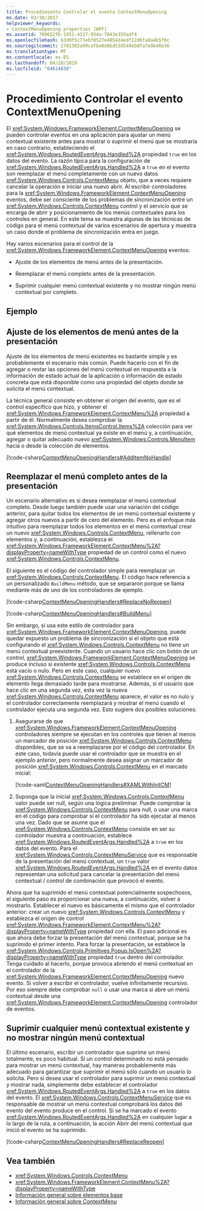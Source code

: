 ```yaml
---
title: Procedimiento Controlar el evento ContextMenuOpening
ms.date: 03/30/2017
helpviewer_keywords:
- ContextMenuOpening properties [WPF]
ms.assetid: 789652fb-1951-4217-934a-7843e355adf4
ms.openlocfilehash: b3d0f5c77ebf8527e4854d4edf12d6fa8a4b5f0c
ms.sourcegitcommit: 2701302a99cafbe0d86d53d540eb0fa7e9b46b36
ms.translationtype: MT
ms.contentlocale: es-ES
ms.lasthandoff: 04/28/2019
ms.locfileid: "64614630"
---
```

# <a name="how-to-handle-the-contextmenuopening-event"></a>Procedimiento Controlar el evento ContextMenuOpening
El <xref:System.Windows.FrameworkElement.ContextMenuOpening> se pueden controlar eventos en una aplicación para ajustar un menú contextual existente antes para mostrar o suprimir el menú que se mostraría en caso contrario, estableciendo el <xref:System.Windows.RoutedEventArgs.Handled%2A> propiedad `true` en los datos del evento. La razón típica para la configuración de <xref:System.Windows.RoutedEventArgs.Handled%2A> a `true` en el evento son reemplazar el menú completamente con un nuevo datos <xref:System.Windows.Controls.ContextMenu> objeto, que a veces requiere cancelar la operación e iniciar una nuevo abrir. Al escribir controladores para la <xref:System.Windows.FrameworkElement.ContextMenuOpening> eventos, debe ser consciente de los problemas de sincronización entre un <xref:System.Windows.Controls.ContextMenu> control y el servicio que se encarga de abrir y posicionamiento de los menús contextuales para los controles en general. En este tema se muestra algunas de las técnicas de código para el menú contextual de varios escenarios de apertura y muestra un caso donde el problema de sincronización entra en juego.  
  
 Hay varios escenarios para el control de la <xref:System.Windows.FrameworkElement.ContextMenuOpening> eventos:  
  
- Ajuste de los elementos de menú antes de la presentación.  
  
- Reemplazar el menú completo antes de la presentación.  
  
- Suprimir cualquier menú contextual existente y no mostrar ningún menú contextual por completo.  
  
## <a name="example"></a>Ejemplo  
  
## <a name="adjusting-the-menu-items-before-display"></a>Ajuste de los elementos de menú antes de la presentación  
 Ajuste de los elementos de menú existentes es bastante simple y es probablemente el escenario más común. Puede hacerlo con el fin de agregar o restar las opciones del menú contextual en respuesta a la información de estado actual de la aplicación o información de estado concreta que está disponible como una propiedad del objeto donde se solicita el menú contextual.  
  
 La técnica general consiste en obtener el origen del evento, que es el control específico que hizo, y obtener el <xref:System.Windows.FrameworkElement.ContextMenu%2A> propiedad a partir de él. Normalmente desea comprobar la <xref:System.Windows.Controls.ItemsControl.Items%2A> colección para ver qué elementos de menú contextual ya existe en el menú y, a continuación, agregar o quitar adecuado nuevo <xref:System.Windows.Controls.MenuItem> hacia o desde la colección de elementos.  
  
 [!code-csharp[ContextMenuOpeningHandlers#AddItemNoHandle](~/samples/snippets/csharp/VS_Snippets_Wpf/ContextMenuOpeningHandlers/CSharp/Pane1.xaml.cs#additemnohandle)]  
  
## <a name="replacing-the-entire-menu-before-display"></a>Reemplazar el menú completo antes de la presentación  
 Un escenario alternativo es si desea reemplazar el menú contextual completo. Desde luego también puede usar una variación del código anterior, para quitar todos los elementos de un menú contextual existente y agregar otros nuevos a partir de cero del elemento. Pero es el enfoque más intuitivo para reemplazar todos los elementos en el menú contextual crear un nuevo <xref:System.Windows.Controls.ContextMenu>, rellenarlo con elementos y, a continuación, establezca el <xref:System.Windows.FrameworkElement.ContextMenu%2A?displayProperty=nameWithType> propiedad de un control como el nuevo <xref:System.Windows.Controls.ContextMenu>.  
  
 El siguiente es el código del controlador simple para reemplazar un <xref:System.Windows.Controls.ContextMenu>. El código hace referencia a un personalizado `BuildMenu` método, que se separaron porque se llama mediante más de uno de los controladores de ejemplo.  
  
 [!code-csharp[ContextMenuOpeningHandlers#ReplaceNoReopen](~/samples/snippets/csharp/VS_Snippets_Wpf/ContextMenuOpeningHandlers/CSharp/Pane1.xaml.cs#replacenoreopen)]  
  
 [!code-csharp[ContextMenuOpeningHandlers#BuildMenu](~/samples/snippets/csharp/VS_Snippets_Wpf/ContextMenuOpeningHandlers/CSharp/Pane1.xaml.cs#buildmenu)]  
  
 Sin embargo, si usa este estilo de controlador para <xref:System.Windows.FrameworkElement.ContextMenuOpening>, puede quedar expuesto un problema de sincronización si el objeto que está configurando el <xref:System.Windows.Controls.ContextMenu> no tiene un menú contextual preexistente. Cuando un usuario hace clic con botón de un control, <xref:System.Windows.FrameworkElement.ContextMenuOpening> se produce incluso si existente <xref:System.Windows.Controls.ContextMenu> está vacío o nulo. Pero en este caso, cualquier nuevo <xref:System.Windows.Controls.ContextMenu> se establece en el origen de elemento llega demasiado tarde para mostrarse. Además, si el usuario que hace clic en una segunda vez, esta vez la nueva <xref:System.Windows.Controls.ContextMenu> aparece, el valor es no nulo y el controlador correctamente reemplazará y mostrar el menú cuando el controlador ejecuta una segunda vez. Esto sugiere dos posibles soluciones:  
  
1. Asegurarse de que <xref:System.Windows.FrameworkElement.ContextMenuOpening> controladores siempre se ejecutan en los controles que tienen al menos un marcador de posición <xref:System.Windows.Controls.ContextMenu> disponibles, que se va a reemplazarse por el código del controlador. En este caso, todavía puede usar el controlador que se muestra en el ejemplo anterior, pero normalmente desea asignar un marcador de posición <xref:System.Windows.Controls.ContextMenu> en el marcado inicial:  
  
     [!code-xaml[ContextMenuOpeningHandlers#XAMLWithInitCM](~/samples/snippets/csharp/VS_Snippets_Wpf/ContextMenuOpeningHandlers/CSharp/Pane1.xaml#xamlwithinitcm)]  
  
2. Suponga que la inicial <xref:System.Windows.Controls.ContextMenu> valor puede ser null, según una lógica preliminar. Puede comprobar la <xref:System.Windows.Controls.ContextMenu> para null, o usar una marca en el código para comprobar si el controlador ha sido ejecutar al menos una vez. Dado que se asume que el <xref:System.Windows.Controls.ContextMenu> consiste en ser su controlador muestra a continuación, establece <xref:System.Windows.RoutedEventArgs.Handled%2A> a `true` en los datos del evento. Para el <xref:System.Windows.Controls.ContextMenuService> que es responsable de la presentación del menú contextual, un `true` valor <xref:System.Windows.RoutedEventArgs.Handled%2A> en el evento datos representan una solicitud para cancelar la presentación del menú contextual / control de combinación que provocó el evento.  
  
 Ahora que ha suprimido el menú contextual potencialmente sospechosos, el siguiente paso es proporcionar una nueva, a continuación, volver a mostrarlo. Establecer el nuevo es básicamente el mismo que el controlador anterior: crear un nuevo <xref:System.Windows.Controls.ContextMenu> y establezca el origen de control <xref:System.Windows.FrameworkElement.ContextMenu%2A?displayProperty=nameWithType> propiedad con ella. El paso adicional es que ahora debe forzar la presentación del menú contextual, porque se ha suprimido el primer intento. Para forzar la presentación, se establece la <xref:System.Windows.Controls.Primitives.Popup.IsOpen%2A?displayProperty=nameWithType> propiedad `true` dentro del controlador. Tenga cuidado al hacerlo, porque provoca abriendo el menú contextual en el controlador de la <xref:System.Windows.FrameworkElement.ContextMenuOpening> nuevo evento. Si volver a escribir el controlador, vuelve infinitamente recursivo. Por eso siempre debe comprobar `null` o usar una marca si abre un menú contextual desde una <xref:System.Windows.FrameworkElement.ContextMenuOpening> controlador de eventos.  
  
## <a name="suppressing-any-existing-context-menu-and-displaying-no-context-menu"></a>Suprimir cualquier menú contextual existente y no mostrar ningún menú contextual  
 El último escenario, escribir un controlador que suprime un menú totalmente, es poco habitual. Si un control determinado no está pensado para mostrar un menú contextual, hay maneras probablemente más adecuado para garantizar que suprimir el menú sólo cuando un usuario lo solicita. Pero si desea usar el controlador para suprimir un menú contextual y mostrar nada, simplemente debe establecer el controlador <xref:System.Windows.RoutedEventArgs.Handled%2A> a `true` en los datos del evento. El <xref:System.Windows.Controls.ContextMenuService> que es responsable de mostrar un menú contextual comprobará los datos del evento del evento produce en el control. Si se ha marcado el evento <xref:System.Windows.RoutedEventArgs.Handled%2A> en cualquier lugar a lo largo de la ruta, a continuación, la acción Abrir del menú contextual que inició el evento se ha suprimido.  
  
 [!code-csharp[ContextMenuOpeningHandlers#ReplaceReopen](~/samples/snippets/csharp/VS_Snippets_Wpf/ContextMenuOpeningHandlers/CSharp/Pane1.xaml.cs#replacereopen)]  
  
## <a name="see-also"></a>Vea también

- <xref:System.Windows.Controls.ContextMenu>
- <xref:System.Windows.FrameworkElement.ContextMenu%2A?displayProperty=nameWithType>
- [Información general sobre elementos base](base-elements-overview.md)
- [Información general sobre ContextMenu](../controls/contextmenu-overview.md)
